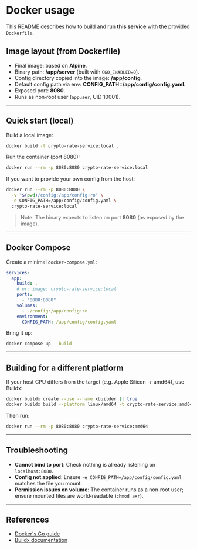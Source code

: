 # Docker usage

This README describes how to build and run **this service** with the provided `Dockerfile`.

## Image layout (from Dockerfile)
- Final image: based on **Alpine**.
- Binary path: **/app/server** (built with `CGO_ENABLED=0`).
- Config directory copied into the image: **/app/config**.
- Default config path via env: **CONFIG_PATH=/app/config/config.yaml**.
- Exposed port: **8080**.
- Runs as non‑root user (`appuser`, UID 10001).

---

## Quick start (local)

Build a local image:
```bash
docker build -t crypto-rate-service:local .
```

Run the container (port 8080):
```bash
docker run --rm -p 8080:8080 crypto-rate-service:local
```

If you want to provide your own config from the host:
```bash
docker run --rm -p 8080:8080 \
  -v "$(pwd)/config:/app/config:ro" \
  -e CONFIG_PATH=/app/config/config.yaml \
  crypto-rate-service:local
```

> Note: The binary expects to listen on port **8080** (as exposed by the image).

---

## Docker Compose

Create a minimal `docker-compose.yml`:
```yaml
services:
  app:
    build: .
    # or: image: crypto-rate-service:local
    ports:
      - "8080:8080"
    volumes:
      - ./config:/app/config:ro
    environment:
      CONFIG_PATH: /app/config/config.yaml
```

Bring it up:
```bash
docker compose up --build
```

---

## Building for a different platform

If your host CPU differs from the target (e.g. Apple Silicon → amd64), use Buildx:
```bash
docker buildx create --use --name xbuilder || true
docker buildx build --platform linux/amd64 -t crypto-rate-service:amd64 --load .
```

Then run:
```bash
docker run --rm -p 8080:8080 crypto-rate-service:amd64
```

---

## Troubleshooting

- **Cannot bind to port**: Check nothing is already listening on `localhost:8080`.
- **Config not applied**: Ensure `-e CONFIG_PATH=/app/config/config.yaml` matches the file you mount.
- **Permission issues on volume**: The container runs as a non‑root user; ensure mounted files are world‑readable (`chmod a+r`).

---

## References
- [Docker's Go guide](https://docs.docker.com/language/golang/)
- [Buildx documentation](https://docs.docker.com/build/buildx/)